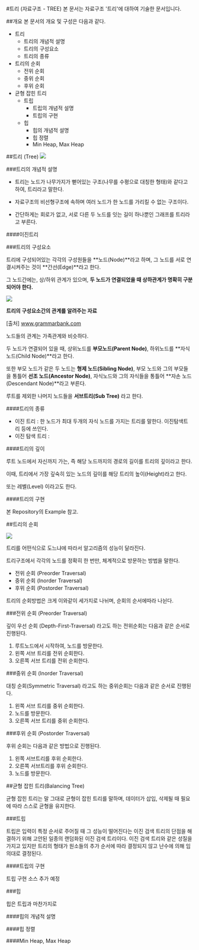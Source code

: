 #트리 (자료구조 - TREE)
본 문서는 자료구조 '트리'에 대하여 기술한 문서입니다.

##개요
본 문서의 개요 및 구성은 다음과 같다.

 - 트리
 	- 트리의 개념적 설명
 	- 트리의 구성요소
 	- 트리의 종류
 - 트리의 순회
 	- 전위 순회
 	- 중위 순회
 	- 후위 순회
 - 균형 잡힌 트리
   - 트립
   		- 트립의 개념적 설명
   		- 트립의 구현
   - 힙
   		- 힙의 개념적 설명
   		- 힙 정렬
   		- Min Heap, Max Heap

##트리 (Tree)
![](https://intelligentjava.files.wordpress.com/2015/04/avltreef-svg.png)

###트리의 개념적 설명
 - 트리는 노드가 나무가지가 뻗어있는 구조(나무를 수평으로 대칭한 형태)와 같다고 하여, 트리라고 말한다. 

 - 자료구조의 비선형구조에 속하며 여러 노드가 한 노드를 가리킬 수 없는 구조이다.

 - 간단하게는 회로가 없고, 서로 다른 두 노드를 잇는 길이 하나뿐인 그래프를 트리라고 부른다.

####이진트리


###트리의 구성요소

트리에 구성되어있는 각각의 구성원들을 **노드(Node)**라고 하며, 그 노드를 서로 연결시켜주는 것이 **간선(Edge)**라고 한다.

그 노드간에는, 상/하위 관계가 있으며, **두 노드가 연결되었을 때 상하관계가 명확히 구분되어야 한다.**

![](http://www.grammarbank.com/images/700x600xfamily-tree-unmarried.png.pagespeed.ic.9whBUa_iMr.png)

**트리의 구성요소간의 관계를 알려주는 자료**

[출처] www.grammarbank.com

노드들의 관계는 가족관계와 비슷하다.

두 노드가 연결되어 있을 때, 상위노드를 **부모노드(Parent Node)**, 하위노드를 **자식노드(Child Node)**라고 한다.

또한 부모 노드가 같은 두 노드는 **형제 노드(Sibling Node)**, 부모 노드와 그의 부모들을 통틀어 **선조 노드(Ancestor Node)**, 자식노드와 그의 자식들을 통틀어 **자손 노드(Descendant Node)**라고 부른다.

루트를 제외한 나머지 노드들을 **서브트리(Sub Tree)** 라고 한다.

####트리의 종류

 - 이진 트리  : 한 노드가 최대 두개의 자식 노드를 가지는 트리를 말한다. 이진탐색트리 등에 쓰인다.
 - 이진 탐색 트리 :  


####트리의 깊이

루트 노드에서 자신까지 가는, 즉 해당 노드까지의 경로의 길이를 트리의 깊이라고 한다.

이때, 트리에서 가장 깊숙히 있는 노드의 깊이를 해당 트리의 높이(Height)라고 한다.

또는 레벨(Level) 이라고도 한다.

####트리의 구현

본 Repository의 Example 참고.


##트리의 순회

![](http://users.informatik.uni-halle.de/~jopsi/dinf204/traversals.gif)

트리를 어떤식으로 도느냐에 따라서 알고리즘의 성능이 달라진다.

트리구조에서 각각의 노드를 정확히 한 번만, 체계적으로 방문하는 방법을 말한다.

 - 전위 순회 (Preorder Traversal)
 - 중위 순회 (Inorder Traversal)
 - 후위 순회 (Postorder Traversal)

트리의 순회방법은 크게 이와같이 세가지로 나뉘며, 순회의 순서에따라 나뉜다.

###전위 순회 (Preorder Traversal)

깊이 우선 순회 (Depth-First-Traversal) 라고도 하는 전위순회는 다음과 같은 순서로 진행된다.

 1. 루트노드에서 시작하여, 노드를 방문한다.
 2. 왼쪽 서브 트리를 전위 순회한다.
 3. 오른쪽 서브 트리를 전위 순회한다.
 

###중위 순회 (Inorder Traversal)

대칭 순회(Symmetric Traversal) 라고도 하는 중위순회는 다음과 같은 순서로 진행된다.

 1. 왼쪽 서브 트리를 중위 순회한다.
 2. 노드를 방문한다.
 3. 오른쪽 서브 트리를 중위 순회한다.

###후위 순회 (Postorder Traversal)

후위 순회는 다음과 같은 방법으로 진행된다.

 1. 왼쪽 서브트리를 후위 순회한다.
 2. 오른쪽 서브트리를 후위 순회한다.
 3. 노드를 방문한다.

##균형 잡힌 트리(Balancing Tree)

균형 잡힌 트리는 말 그대로 균형이 잡힌 트리를 말하며, 데이터가 삽입, 삭제될 때 필요에 따라 스스로 균형을 유지한다.

###트립

트립은 입력이 특정 순서로 주어질 때 그 성능이 떨어진다는 이진 검색 트리의 단점을 해결하기 위해 고안된 일종의 랜덤화된 이진 검색 트리이다. 이진 검색 트리와 같은 성질을 가지고 있지만 트리의 형태가 원소들의 추가 순서에 따라 결정되지 않고 난수에 의해 임의대로 결정된다.


####트립의 구현

트립 구현 소스 추가 예정

###힙

힙은 트립과 마찬가지로 

####힙의 개념적 설명

####힙 정렬

####Min Heap, Max Heap